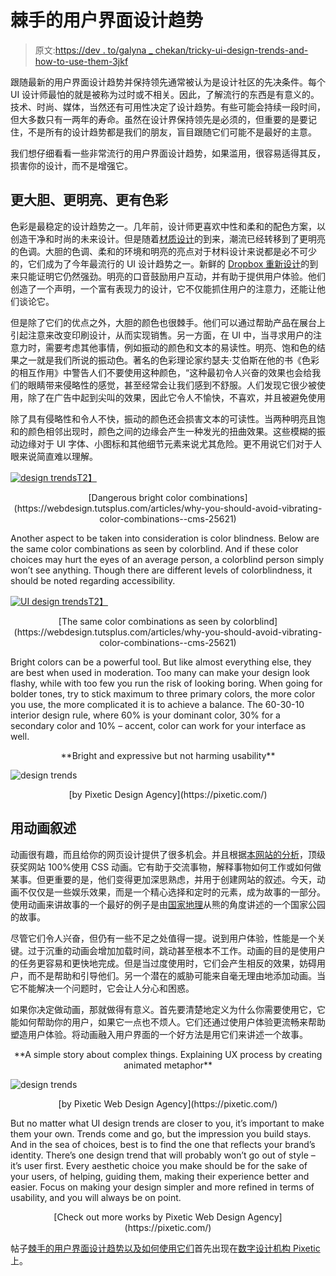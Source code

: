 # 棘手的用户界面设计趋势

> 原文:[https://dev . to/galyna _ chekan/tricky-ui-design-trends-and-how-to-use-them-3jkf](https://dev.to/galyna_chekan/tricky-ui-design-trends-and-how-to-use-them-3jkf)

跟随最新的用户界面设计趋势并保持领先通常被认为是设计社区的先决条件。每个 UI 设计师最怕的就是被称为过时或不相关。因此，了解流行的东西是有意义的。技术、时尚、媒体，当然还有可用性决定了设计趋势。有些可能会持续一段时间，但大多数只有一两年的寿命。虽然在设计界保持领先是必须的，但重要的是要记住，不是所有的设计趋势都是我们的朋友，盲目跟随它们可能不是最好的主意。

我们想仔细看看一些非常流行的用户界面设计趋势，如果滥用，很容易适得其反，损害你的设计，而不是增强它。

## [](#bolder-brighter-more-color)更大胆、更明亮、更有色彩

色彩是最稳定的设计趋势之一。几年前，设计师更喜欢中性和柔和的配色方案，以创造干净和时尚的未来设计。但是随着[材质设计](https://material.io/)的到来，潮流已经转移到了更明亮的色调。大胆的色调、柔和的环境和明亮的亮点对于材料设计来说都是必不可少的，它们成为了今年最流行的 UI 设计趋势之一。新鲜的 [Dropbox 重新设计](https://dropbox.design/)的到来只能证明它仍然强劲。明亮的口音鼓励用户互动，并有助于提供用户体验。他们创造了一个声明，一个富有表现力的设计，它不仅能抓住用户的注意力，还能让他们谈论它。

但是除了它们的优点之外，大胆的颜色也很棘手。他们可以通过帮助产品在展台上引起注意来改变印刷设计，从而实现销售。另一方面，在 UI 中，当寻求用户的注意力时，需要考虑其他事情，例如振动的颜色和文本的易读性。明亮、饱和色的结果之一就是我们所说的振动色。著名的色彩理论家约瑟夫·艾伯斯在他的书《色彩的相互作用》中警告人们不要使用这种颜色，“这种最初令人兴奋的效果也会给我们的眼睛带来侵略性的感觉，甚至经常会让我们感到不舒服。人们发现它很少被使用，除了在广告中起到尖叫的效果，因此它令人不愉快，不喜欢，并且被避免使用

除了具有侵略性和令人不快，振动的颜色还会损害文本的可读性。当两种明亮且饱和的颜色相邻出现时，颜色之间的边缘会产生一种发光的扭曲效果。这些模糊的振动边缘对于 UI 字体、小图标和其他细节元素来说尤其危险。更不用说它们对于人眼来说简直难以理解。

[![design trends](../Images/3da01ef99a23daa28e600f8b99ed98f8.png "design trends")T2】](https://res.cloudinary.com/practicaldev/image/fetch/s--HCgsHr30--/c_limit%2Cf_auto%2Cfl_progressive%2Cq_auto%2Cw_880/https://blog.pixetic.com/wp-content/uploads/2018/04/vibrating-colors.png)

<center>[Dangerous bright color combinations](https://webdesign.tutsplus.com/articles/why-you-should-avoid-vibrating-color-combinations--cms-25621)</center>

Another aspect to be taken into consideration is color blindness. Below are the same color combinations as seen by colorblind. And if these color choices may hurt the eyes of an average person, a colorblind person simply won’t see anything. Though there are different levels of colorblindness, it should be noted regarding accessibility.

[![UI design trends](../Images/c61069cd48058081ae22fa5f9e7d4edb.png "design trends")T2】](https://res.cloudinary.com/practicaldev/image/fetch/s--Wg3hraOF--/c_limit%2Cf_auto%2Cfl_progressive%2Cq_auto%2Cw_880/https://blog.pixetic.com/wp-content/uploads/2018/04/color-blindness.png)

<center>[The same color combinations as seen by colorblind](https://webdesign.tutsplus.com/articles/why-you-should-avoid-vibrating-color-combinations--cms-25621)</center>

Bright colors can be a powerful tool. But like almost everything else, they are best when used in moderation. Too many can make your design look flashy, while with too few you run the risk of looking boring. When going for bolder tones, try to stick maximum to three primary colors, the more color you use, the more complicated it is to achieve a balance. The 60-30-10 interior design rule, where 60% is your dominant color, 30% for a secondary color and 10% – accent, color can work for your interface as well.

<center>**Bright and expressive but not harming usability**</center>

![design trends](../Images/134dd4fdd341b3790027216a4ba9a7f9.png "design trends")

<center>[by Pixetic Design Agency](https://pixetic.com/)</center>

## [](#narrating-with-animations)用动画叙述

动画很有趣，而且给你的网页设计提供了很多机会。并且根据[本网站的分析](https://ihatetomatoes.net/web-animation-trends/)，顶级获奖网站 100%使用 CSS 动画。它有助于交流事物，解释事物如何工作或如何做某事。但更重要的是，他们变得更加深思熟虑，并用于创建网站的叙述。今天，动画不仅仅是一些娱乐效果，而是一个精心选择和定时的元素，成为故事的一部分。使用动画来讲故事的一个最好的例子是由[国家地理](https://www.nationalgeographic.com/magazine/2016/05/yellowstone-national-parks-bears-video/)从熊的角度讲述的一个国家公园的故事。

尽管它们令人兴奋，但仍有一些不足之处值得一提。说到用户体验，性能是一个关键。过于沉重的动画会增加加载时间，跳动甚至根本不工作。动画的目的是使用户的任务更容易和更快地完成。但是当过度使用时，它们会产生相反的效果，妨碍用户，而不是帮助和引导他们。另一个潜在的威胁可能来自毫无理由地添加动画。当它不能解决一个问题时，它会让人分心和困惑。

如果你决定做动画，那就做得有意义。首先要清楚地定义为什么你需要使用它，它能如何帮助你的用户，如果它一点也不烦人。它们还通过使用户体验更流畅来帮助塑造用户体验。将动画融入用户界面的一个好方法是用它们来讲述一个故事。

<center>**A simple story about complex things. Explaining UX process by creating animated metaphor**</center>

![design trends](../Images/7751c11f7b730cc4d25ab31595bd88eb.png)

<center>[by Pixetic Web Design Agency](https://pixetic.com/)</center>

But no matter what UI design trends are closer to you, it’s important to make them your own. Trends come and go, but the impression you build stays. And in the sea of choices, best is to find the one that reflects your brand’s identity. There’s one design trend that will probably won’t go out of style – it’s user first. Every aesthetic choice you make should be for the sake of your users, of helping, guiding them, making their experience better and easier. Focus on making your design simpler and more refined in terms of usability, and you will always be on point.

<center>[Check out more works by Pixetic Web Design Agency](https://pixetic.com/)</center>

帖子[棘手的用户界面设计趋势以及如何使用它们](https://blog.pixetic.com/tricky-design-trends/)首先出现在[数字设计机构 Pixetic](https://pixetic.com/) 上。